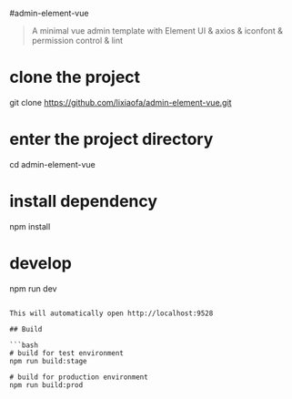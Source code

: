 #admin-element-vue
> A minimal vue admin template with Element UI & axios & iconfont & permission control & lint

# clone the project
git clone https://github.com/lixiaofa/admin-element-vue.git

# enter the project directory
cd admin-element-vue

# install dependency
npm install

# develop
npm run dev
```

This will automatically open http://localhost:9528

## Build

```bash
# build for test environment
npm run build:stage

# build for production environment
npm run build:prod
